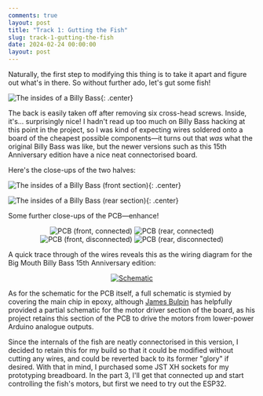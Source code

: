 ```yaml
---
comments: true
layout: post
title: "Track 1: Gutting the Fish"
slug: track-1-gutting-the-fish
date: 2024-02-24 00:00:00
layout: post
---
```


Naturally, the first step to modifying this thing is to take it apart and figure out what's in there. So without further ado, let's gut some fish!

![The insides of a Billy Bass](/img/projects/big-mouth-phatt-bass/1.jpg){: .center}

The back is easily taken off after removing six cross-head screws. Inside, it's... surprisingly nice! I hadn't read up too much on Billy Bass hacking at this point in the project, so I was kind of expecting wires soldered onto a board of the cheapest possible components&mdash;it turns out that *was* what the original Billy Bass was like, but the newer versions such as this 15th Anniversary edition have a nice neat connectorised board.

Here's the close-ups of the two halves:

![The insides of a Billy Bass (front section)](/img/projects/big-mouth-phatt-bass/3.jpg){: .center}

![The insides of a Billy Bass (rear section)](/img/projects/big-mouth-phatt-bass/2.jpg){: .center}

Some further close-ups of the PCB&mdash;enhance!

<div class="breakout-full-width"><center>
<img src="/img/projects/big-mouth-phatt-bass/4.jpg" alt="PCB (front, connected)"/>
<img src="/img/projects/big-mouth-phatt-bass/5.jpg" alt="PCB (rear, connected)"/><br/>
<img src="/img/projects/big-mouth-phatt-bass/6.jpg" alt="PCB (front, disconnected)"/>
<img src="/img/projects/big-mouth-phatt-bass/7.jpg" alt="PCB (rear, disconnected)"/>
</center></div>

A quick trace through of the wires reveals this as the wiring diagram for the Big Mouth Billy Bass 15th Anniversary edition:

<div class="breakout-full-width"><center><a href="/img/projects/big-mouth-phatt-bass/schematic-original.png">
<img src="/img/projects/big-mouth-phatt-bass/schematic-original.png" alt="Schematic"/></a>
</center></div>

As for the schematic for the PCB itself, a full schematic is stymied by covering the main chip in epoxy, although [James Bulpin](https://automateeverythingsite.wordpress.com/2016/11/20/hacking-big-mouth-billy-bass-part-13/) has helpfully provided a partial schematic for the motor driver section of the board, as his project retains this section of the PCB to drive the motors from lower-power Arduino analogue outputs.

Since the internals of the fish are neatly connectorised in this version, I decided to retain this for my build so that it could be modified without cutting any wires, and could be reverted back to its former "glory" if desired. With that in mind, I purchased some JST XH sockets for my prototyping breadboard. In the part 3, I'll get that connected up and start controlling the fish's motors, but first we need to try out the ESP32.
